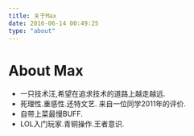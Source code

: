 ```yaml
---
title: 关于Max
date: 2016-06-14 00:49:25
type: "about"
---
```


# About Max

* 一只技术汪,希望在追求技术的道路上越走越远.
* 死理性.重感性.还特文艺. 来自一位同学2011年的评价.
* 自带上菜最慢BUFF.
* LOL入门玩家.青铜操作.王者意识.


